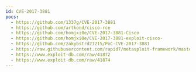 ```yaml
---
id: CVE-2017-3881
pocs:
  - https://github.com/1337g/CVE-2017-3881
  - https://github.com/artkond/cisco-rce
  - https://github.com/homjxi0e/CVE-2017-3881-Cisco
  - https://github.com/homjxi0e/CVE-2017-3881-exploit-cisco-
  - https://github.com/zakybstrd21215/PoC-CVE-2017-3881
  - https://raw.githubusercontent.com/rapid7/metasploit-framework/master/modules/auxiliary/dos/cisco/ios_telnet_rocem.rb
  - https://www.exploit-db.com/raw/41872
  - https://www.exploit-db.com/raw/41874
---
```

